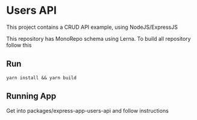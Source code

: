 # Users API

This project contains a CRUD API example, using NodeJS/ExpressJS

This repository has MonoRepo schema using Lerna.
To build all repository follow this

## Run

```yarn install && yarn build```

## Running App

Get into packages/express-app-users-api and follow instructions